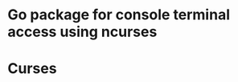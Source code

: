 Go package for console terminal access using ncurses
====================================================

# Curses
